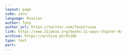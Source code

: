 ```yaml
---
layout: page
code: zero
language: Russian
author: Tony
author_url: https://twitter.com/TonyCrusoe
link: https://www.21ideas.org/books-21-ways-chapter-0/
archive: https://archive.ph/9t1Dk
type: text
part: 
---
```

